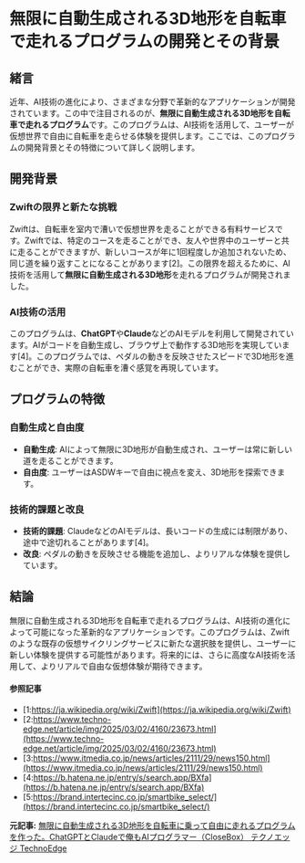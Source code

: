 # 無限に自動生成される3D地形を自転車で走れるプログラムの開発とその背景

## 緒言

近年、AI技術の進化により、さまざまな分野で革新的なアプリケーションが開発されています。この中で注目されるのが、**無限に自動生成される3D地形を自転車で走れるプログラム**です。このプログラムは、AI技術を活用して、ユーザーが仮想世界で自由に自転車を走らせる体験を提供します。ここでは、このプログラムの開発背景とその特徴について詳しく説明します。

## 開発背景

### Zwiftの限界と新たな挑戦

Zwiftは、自転車を室内で漕いで仮想世界を走ることができる有料サービスです。Zwiftでは、特定のコースを走ることができ、友人や世界中のユーザーと共に走ることができますが、新しいコースが年に1回程度しか追加されないため、同じ道を繰り返すことになることがあります[2]。この限界を超えるために、AI技術を活用して**無限に自動生成される3D地形**を走れるプログラムが開発されました。

### AI技術の活用

このプログラムは、**ChatGPT**や**Claude**などのAIモデルを利用して開発されています。AIがコードを自動生成し、ブラウザ上で動作する3D地形を実現しています[4]。このプログラムでは、ペダルの動きを反映させたスピードで3D地形を進むことができ、実際の自転車を漕ぐ感覚を再現しています。

## プログラムの特徴

### 自動生成と自由度

- **自動生成**: AIによって無限に3D地形が自動生成され、ユーザーは常に新しい道を走ることができます。
- **自由度**: ユーザーはASDWキーで自由に視点を変え、3D地形を探索できます。

### 技術的課題と改良

- **技術的課題**: ClaudeなどのAIモデルは、長いコードの生成には制限があり、途中で途切れることがあります[4]。
- **改良**: ペダルの動きを反映させる機能を追加し、よりリアルな体験を提供しています。

## 結論

無限に自動生成される3D地形を自転車で走れるプログラムは、AI技術の進化によって可能になった革新的なアプリケーションです。このプログラムは、Zwiftのような既存の仮想サイクリングサービスに新たな選択肢を提供し、ユーザーに新しい体験を提供する可能性があります。将来的には、さらに高度なAI技術を活用して、よりリアルで自由な仮想体験が期待できます。

#### 参照記事
- [1:https://ja.wikipedia.org/wiki/Zwift](https://ja.wikipedia.org/wiki/Zwift)
- [2:https://www.techno-edge.net/article/img/2025/03/02/4160/23673.html](https://www.techno-edge.net/article/img/2025/03/02/4160/23673.html)
- [3:https://www.itmedia.co.jp/news/articles/2111/29/news150.html](https://www.itmedia.co.jp/news/articles/2111/29/news150.html)
- [4:https://b.hatena.ne.jp/entry/s/search.app/BXfa](https://b.hatena.ne.jp/entry/s/search.app/BXfa)
- [5:https://brand.intertecinc.co.jp/smartbike_select/](https://brand.intertecinc.co.jp/smartbike_select/)


**元記事:** [無限に自動生成される3D地形を自転車に乗って自由に走れるプログラムを作った。ChatGPTとClaudeで俺もAIプログラマー（CloseBox） テクノエッジ TechnoEdge](https://www.techno-edge.net/article/2025/03/02/4160.html)